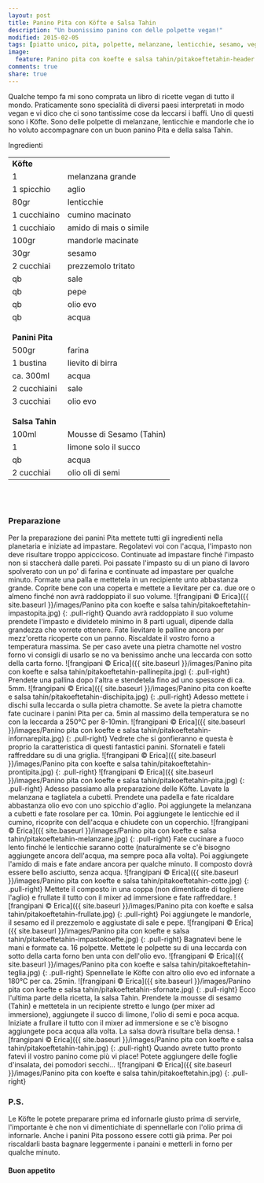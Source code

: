 ```yaml
---
layout: post
title: Panino Pita con Köfte e Salsa Tahin
description: "Un buonissimo panino con delle polpette vegan!"
modified: 2015-02-05
tags: [piatto unico, pita, polpette, melanzane, lenticchie, sesamo, vegan]
image:
  feature: Panino pita con koefte e salsa tahin/pitakoeftetahin-header.jpg
comments: true
share: true
---
```


Qualche tempo fa mi sono comprata un libro di ricette vegan di tutto il mondo. Praticamente sono specialità di diversi paesi interpretati in modo vegan e vi dico che ci sono tantissime cose da leccarsi i baffi. Uno di questi sono i Köfte. Sono delle polpette di melanzane, lenticchie e mandorle che io ho voluto accompagnare con un buon panino Pita e della salsa Tahin.


<div class="ingredients">
  <div class="ingredients-title">Ingredienti</div>
  <table>
    <tbody>
      <tr>
        <td colspan="2"><b>Köfte</b></td>
      </tr>
      <tr>
        <td>1</td>
        <td>melanzana grande</td>
      </tr>
      <tr>
        <td>1 spicchio</td>
        <td>aglio</td>
      </tr>
      <tr>
        <td>80gr</td>
        <td>lenticchie</td>
      </tr>
      <tr>
        <td>1 cucchiaino</td>
        <td>cumino macinato</td>
      </tr>
      <tr>
        <td>1 cucchiaio</td>
        <td>amido di mais o simile</td>      
      </tr>
      <tr>
        <td>100gr</td>
        <td>mandorle macinate</td>
      </tr>
      <tr>
        <td>30gr</td>
        <td>sesamo</td>
      </tr>
      <tr>
        <td>2 cucchiai</td>
        <td>prezzemolo tritato</td>
      </tr>
      <tr>
        <td>qb</td>
        <td>sale</td>
      </tr>
      <tr>
        <td>qb</td>
        <td>pepe</td>
      </tr>
      <tr>
        <td>qb</td>
        <td>olio evo</td>
      </tr>
      <tr>
        <td>qb</td>
        <td>acqua</td>
      </tr>
      <tr style="height: 15px;"></tr>
      <tr>          
        <td colspan="2"><b>Panini Pita</b></td>
      </tr>
      <tr>
        <td>500gr</td>
        <td>farina</td>
      </tr>
      <tr>      
        <td>1 bustina</td>
        <td>lievito di birra</td>
      </tr>
      <tr>      
        <td>ca. 300ml</td>
        <td>acqua</td>
      </tr>
      <tr>
        <td>2 cucchiaini</td>
        <td>sale</td>
      </tr>
      <tr>
        <td>3 cucchiai</td>
        <td>olio evo</td>     
      </tr>
      <tr style="height: 15px;"></tr>
      <tr>          
        <td colspan="2"><b>Salsa Tahin</b></td>
      </tr>
      <tr>
        <td>100ml</td>
        <td>Mousse di Sesamo (Tahin)</td>
      </tr>
      <tr>      
        <td>1</td>
        <td>limone solo il succo</td>
      </tr>
      <tr>      
        <td>qb</td>
        <td>acqua</td>
      </tr>
      <tr>
        <td>2 cucchiai</td>
        <td>olio oli di semi</td>
      </tr>
    </tbody>
  </table>
  <br></br>
</div>


<h3>
  <font color="grey">
    <i class="icon-cogs"></i>
  </font> Preparazione
</h3>

Per la preparazione dei panini Pita mettete tutti gli ingredienti nella planetaria e iniziate ad impastare. Regolatevi voi con l'acqua, l'impasto non deve risultare troppo appiccicoso. Continuate ad impastare finché l'impasto non si staccherà dalle pareti. Poi passate l'impasto su di un piano di lavoro spolverato con un po' di farina e continuate ad impastare per qualche minuto. Formate una palla e mettetela in un recipiente unto abbastanza grande. Coprite bene con una coperta e mettete a lievitare per ca. due ore o almeno finché non avrà raddoppiato il suo volume.
![frangipani © Erica]({{ site.baseurl }}/images/Panino pita con koefte e salsa tahin/pitakoeftetahin-impastopita.jpg)
{: .pull-right}
Quando avrà raddoppiato il suo volume prendete l'impasto e dividetelo minimo in 8 parti uguali, dipende dalla grandezza che vorrete ottenere. Fate lievitare le palline ancora per mezz'oretta ricoperte con un panno. Riscaldate il vostro forno a temperatura massima. Se per caso avete una pietra chamotte nel vostro forno vi consigli di usarlo se no va benissimo anche una leccarda con sotto della carta forno.
![frangipani © Erica]({{ site.baseurl }}/images/Panino pita con koefte e salsa tahin/pitakoeftetahin-pallinepita.jpg)
{: .pull-right}
Prendete una pallina dopo l'altra e stendetela fino ad uno spessore di ca. 5mm. 
![frangipani © Erica]({{ site.baseurl }}/images/Panino pita con koefte e salsa tahin/pitakoeftetahin-dischipita.jpg)
{: .pull-right}
Adesso mettete i dischi sulla leccarda o sulla pietra chamotte. Se avete la pietra chamotte fate cucinare i panini Pita per ca. 5min al massimo della temperatura se no con la leccarda a 250°C per 8-10min.
![frangipani © Erica]({{ site.baseurl }}/images/Panino pita con koefte e salsa tahin/pitakoeftetahin-infornarepita.jpg)
{: .pull-right}
Vedrete che si gonfieranno e questa è proprio la caratteristica di questi fantastici panini. Sfornateli e fateli raffreddare su di una griglia.
![frangipani © Erica]({{ site.baseurl }}/images/Panino pita con koefte e salsa tahin/pitakoeftetahin-prontipita.jpg)
{: .pull-right}
![frangipani © Erica]({{ site.baseurl }}/images/Panino pita con koefte e salsa tahin/pitakoeftetahin-pita.jpg)
{: .pull-right}
Adesso passiamo alla preparazione delle Köfte. Lavate la melanzana e tagliatela a cubetti. Prendete una padella e fate ricaldare abbastanza olio evo con uno spicchio d'aglio. Poi aggiungete la melanzana a cubetti e fate rosolare per ca. 10min. Poi aggiungete le lenticchie ed il cumino, ricoprite con dell'acqua e chiudete con un coperchio.
![frangipani © Erica]({{ site.baseurl }}/images/Panino pita con koefte e salsa tahin/pitakoeftetahin-melanzane.jpg)
{: .pull-right}
Fate cucinare a fuoco lento finché le lenticchie saranno cotte (naturalmente se c'è bisogno aggiungete ancora dell'acqua, ma sempre poca alla volta). Poi aggiungete l'amido di mais e fate andare ancora per qualche minuto. Il composto dovrà essere bello asciutto, senza acqua.
![frangipani © Erica]({{ site.baseurl }}/images/Panino pita con koefte e salsa tahin/pitakoeftetahin-cotte.jpg)
{: .pull-right}
Mettete il composto in una coppa (non dimenticate di togliere l'aglio) e frullate il tutto con il mixer ad immersione e fate raffreddare.
![frangipani © Erica]({{ site.baseurl }}/images/Panino pita con koefte e salsa tahin/pitakoeftetahin-frullate.jpg)
{: .pull-right}
Poi aggiungete le mandorle, il sesamo ed il prezzemolo e aggiustate di sale e pepe.
![frangipani © Erica]({{ site.baseurl }}/images/Panino pita con koefte e salsa tahin/pitakoeftetahin-impastokoefte.jpg)
{: .pull-right}
Bagnatevi bene le mani e formate ca. 16 polpette. Mettete le polpette su di una leccarda con sotto della carta forno ben unta con dell'olio evo.
![frangipani © Erica]({{ site.baseurl }}/images/Panino pita con koefte e salsa tahin/pitakoeftetahin-teglia.jpg)
{: .pull-right}
Spennellate le Köfte con altro olio evo ed infornate a 180°C per ca. 25min.
![frangipani © Erica]({{ site.baseurl }}/images/Panino pita con koefte e salsa tahin/pitakoeftetahin-sfornate.jpg)
{: .pull-right}
Ecco l'ultima parte della ricetta, la salsa Tahin. Prendete la mousse di sesamo (Tahin) e mettetela in un recipiente stretto e lungo (per mixer ad immersione), aggiungete il succo di limone, l'olio di semi e poca acqua. Iniziate a frullare il tutto con il mixer ad immersione e se c'è bisogno aggiungete poca acqua alla volta. La salsa dovrà risultare bella densa.
![frangipani © Erica]({{ site.baseurl }}/images/Panino pita con koefte e salsa tahin/pitakoeftetahin-tahin.jpg)
{: .pull-right}
Quando avrete tutto pronto fatevi il vostro panino come più vi piace! Potete aggiungere delle foglie d'insalata, dei pomodori secchi...
![frangipani © Erica]({{ site.baseurl }}/images/Panino pita con koefte e salsa tahin/pitakoeftetahin.jpg)
{: .pull-right}

<h3>
  <font color="#FFCC00">
    <i class="icon-lightbulb"></i>
  </font> P.S.
</h3>

Le Köfte le potete preparare prima ed infornarle giusto prima di servirle, l'importante è che non vi dimentichiate di spennellarle con l'olio prima di infornarle.
Anche i panini Pita possono essere cotti già prima. Per poi riscaldarli basta bagnare leggermente i panaini e metterli in forno per qualche minuto.

<h4>Buon appetito
  <font color="red">
    <i class="icon-smile"></i>
  </font>
</h4>
